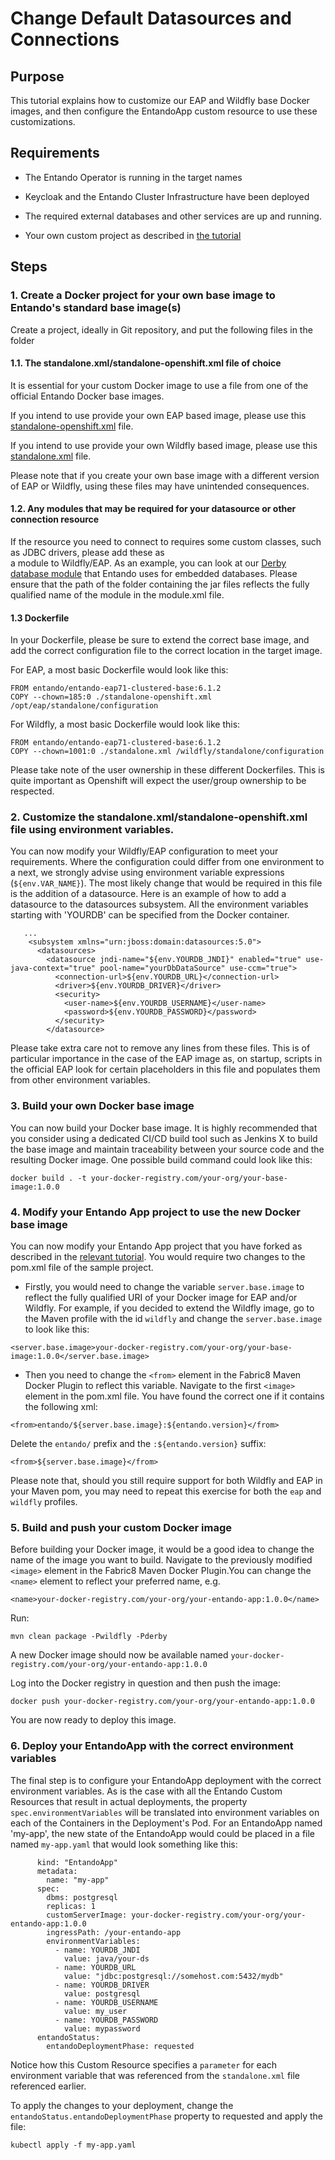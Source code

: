# Change Default Datasources and Connections

## Purpose

This tutorial explains how to customize our EAP and Wildfly base Docker images, and then configure the EntandoApp custom resource to use these customizations.

## Requirements

-   The Entando Operator is running in the target names

-   Keycloak and the Entando Cluster Infrastructure have been deployed

-   The required external databases and other services are up and running.

-   Your own custom project as described in [the tutorial](../../devops/build-core-image.md) 

## Steps

### 1. Create a Docker project for your own base image to Entando's standard base image(s)
Create a project, ideally in Git repository, and put the following files in the folder
#### 1.1. The standalone.xml/standalone-openshift.xml file of choice 
It is essential for your custom Docker image to use a file from one of the official Entando Docker base images.

If you intend to use provide your own EAP based image, please use this 
[standalone-openshift.xml](https://github.com/entando/entando-docker-base-images/blob/master/entando-eap71-clustered-base/standalone-openshift.xml)
file. 

If you intend to use provide your own Wildfly based image, please use this 
[standalone.xml](https://github.com/entando/entando-docker-base-images/blob/master/entando-wildfly12-base/contrib/wildfly-configuration/standalone.xml)
file.

Please note that if you create your own base image with a different version of EAP or Wildfly, using these files 
may have unintended consequences.

#### 1.2. Any modules that may be required for your datasource or other connection resource
If the resource you need to connect to requires some custom classes, such as JDBC drivers, please add these as  
a module to Wildfly/EAP. As an example, you can look at our 
[Derby database module](https://github.com/entando/entando-docker-base-images/tree/master/entando-base-common/wfmodules/org/apache/derby/jdbc/main)
that Entando uses for embedded databases. Please ensure that the path of the folder containing the jar files reflects
the fully qualified name of the module in the module.xml file. 

#### 1.3 Dockerfile
In your Dockerfile, please be sure to extend the correct base image, and add the correct configuration file to
the correct location in the target image. 

For EAP, a most basic Dockerfile would look like this:

```
FROM entando/entando-eap71-clustered-base:6.1.2
COPY --chown=185:0 ./standalone-openshift.xml /opt/eap/standalone/configuration
```  
 
For Wildfly, a most basic Dockerfile would look like this:

```
FROM entando/entando-eap71-clustered-base:6.1.2
COPY --chown=1001:0 ./standalone.xml /wildfly/standalone/configuration
```  
Please take note of the user ownership in these different Dockerfiles. This is quite important as Openshift will
expect the user/group ownership to be respected.

### 2. Customize the standalone.xml/standalone-openshift.xml file using environment variables.

You can now modify your Wildfly/EAP configuration to meet your requirements. Where the configuration could differ
from one environment to a next, we strongly advise using environment variable expressions (`${env.VAR_NAME}`). The most likely change
that would be required in this file is the addition of a datasource. Here is an example of how to add a datasource
to the datasources subsystem. All the environment variables starting with 'YOURDB' can be specified from the Docker 
container.

```
   ...
    <subsystem xmlns="urn:jboss:domain:datasources:5.0">
      <datasources>
        <datasource jndi-name="${env.YOURDB_JNDI}" enabled="true" use-java-context="true" pool-name="yourDbDataSource" use-ccm="true">
          <connection-url>${env.YOURDB_URL}</connection-url>
          <driver>${env.YOURDB_DRIVER}</driver>
          <security>
            <user-name>${env.YOURDB_USERNAME}</user-name>
            <password>${env.YOURDB_PASSWORD}</password>
          </security>
        </datasource>
```
Please take extra care not to remove any lines from these files. This is of particular importance in the case of the 
EAP image as, on startup, scripts in the official EAP look for certain placeholders in this file and populates them
from other environment variables.  

### 3. Build your own Docker base image
You can now build your Docker base image. It is highly recommended that you consider using a dedicated CI/CD build 
tool such as Jenkins X to build the base image and maintain traceability between your source code and the resulting 
Docker image. One possible build command could look like this:

`docker build . -t your-docker-registry.com/your-org/your-base-image:1.0.0`

### 4. Modify your Entando App project to use the new Docker base image

You can now modify your Entando App project that you have forked as described in the 
[relevant tutorial](../../devops/build-core-image). You would require two changes to the pom.xml file
of the sample project. 

* Firstly, you would need to change the variable `server.base.image` to reflect the fully
qualified URI of your Docker image for EAP and/or Wildfly. For example, if you decided to extend the Wildfly image,
go to the Maven profile with the id `wildfly` and change the  `server.base.image` to look like this:

`<server.base.image>your-docker-registry.com/your-org/your-base-image:1.0.0</server.base.image>`

* Then you need to change the `<from>` element in the Fabric8 Maven Docker Plugin to reflect this variable.
Navigate to the first `<image>` element in the pom.xml file. You have found the correct one
if it contains the following xml:

`<from>entando/${server.base.image}:${entando.version}</from>`

Delete the `entando/` prefix and the `:${entando.version}` suffix:

`<from>${server.base.image}</from>`

Please note that, should you still require support for both Wildfly and EAP in your Maven pom, you may need to 
repeat this exercise for both the `eap` and `wildfly` profiles. 

### 5. Build and push your custom Docker image

Before building your Docker image, it would be a good idea to change the name of the image you want to build. Navigate
to the previously modified `<image>` element in the Fabric8 Maven Docker Plugin.You can change the `<name>` element
to reflect your preferred name, e.g.

`<name>your-docker-registry.com/your-org/your-entando-app:1.0.0</name>`

Run:

`mvn clean package -Pwildfly -Pderby`

A new Docker image should now be available named `your-docker-registry.com/your-org/your-entando-app:1.0.0`

Log into the Docker registry in question and then push the image:

`docker push your-docker-registry.com/your-org/your-entando-app:1.0.0`

You are now ready to deploy this image.

### 6. Deploy your EntandoApp with the correct environment variables
 
The final step is to configure your EntandoApp deployment with the correct environment variables. As is the case with
all the Entando Custom Resources that result in actual deployments, the property `spec.environmentVariables` will be translated
into environment variables on each of the Containers in the Deployment's Pod. For an EntandoApp named 'my-app',
the new state of the EntandoApp would could be placed in a file named `my-app.yaml` that would look something like this: 
```
      kind: "EntandoApp"
      metadata:
        name: "my-app"
      spec:
        dbms: postgresql
        replicas: 1
        customServerImage: your-docker-registry.com/your-org/your-entando-app:1.0.0
        ingressPath: /your-entando-app
        environmentVariables:
          - name: YOURDB_JNDI
            value: java/your-ds
          - name: YOURDB_URL
            value: "jdbc:postgresql://somehost.com:5432/mydb"
          - name: YOURDB_DRIVER
            value: postgresql
          - name: YOURDB_USERNAME
            value: my_user
          - name: YOURDB_PASSWORD
            value: mypassword
      entandoStatus:
        entandoDeploymentPhase: requested

```
Notice how this Custom Resource specifies a `parameter` for each environment variable that was referenced from the
`standalone.xml` file referenced earlier. 

To apply the changes to your deployment, change the `entandoStatus.entandoDeploymentPhase` property to requested and
apply the file:   
```
kubectl apply -f my-app.yaml
```